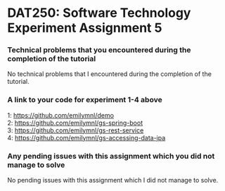 # DAT250: Software Technology Experiment Assignment 5

### Technical problems that you encountered during the completion of the tutorial
No technical problems that I encountered during the completion of the tutorial.

### A link to your code for experiment 1-4 above
1: https://github.com/emilymnl/demo  
2: https://github.com/emilymnl/gs-spring-boot  
3: https://github.com/emilymnl/gs-rest-service  
4: https://github.com/emilymnl/gs-accessing-data-jpa  


### Any pending issues with this assignment which you did not manage to solve
No pending issues with this assignment which I did not manage to solve.
